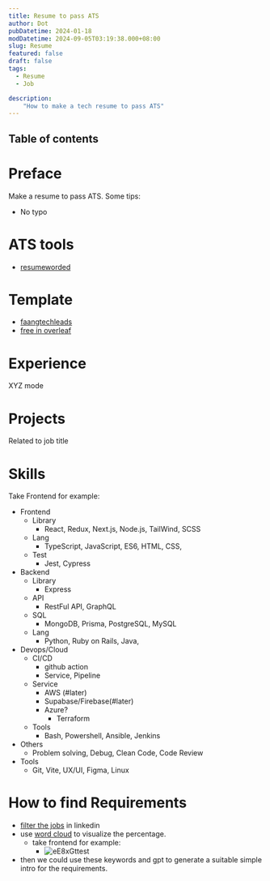 ```yaml
---
title: Resume to pass ATS
author: Dot
pubDatetime: 2024-01-18
modDatetime: 2024-09-05T03:19:38.000+08:00
slug: Resume
featured: false
draft: false
tags:
  - Resume
  - Job

description:
    "How to make a tech resume to pass ATS"
---
```

## Table of contents
# Preface

Make a resume to pass ATS. Some tips:
- No typo

# ATS tools

- [resumeworded](https://resumeworded.com/)

# Template

- [faangtechleads](https://www.faangtechleads.com/)
- [free in overleaf](https://www.overleaf.com/latex/templates/jakes-resume/syzfjbzwjncs)

# Experience

XYZ mode

# Projects

Related to job title

# Skills

Take Frontend for example:
- Frontend
  - Library
    - React, Redux, Next.js, Node.js, TailWind, SCSS
  - Lang
    - TypeScript, JavaScript, ES6, HTML, CSS, 
  - Test
    - Jest, Cypress
- Backend
  - Library
    - Express
  - API
    - RestFul API, GraphQL
  - SQL
    - MongoDB, Prisma, PostgreSQL, MySQL
  - Lang
    - Python, Ruby on Rails, Java, 
- Devops/Cloud
  - CI/CD
    - github action
    - Service, Pipeline
  - Service
    - AWS (#later)
    - Supabase/Firebase(#later)
    - Azure?
      - Terraform
  - Tools
    - Bash, Powershell, Ansible, Jenkins
- Others
  - Problem solving, Debug, Clean Code, Code Review
- Tools
  - Git, Vite, UX/UI, Figma, Linux

# How to find Requirements

- [filter the jobs](https://www.linkedin.com/jobs/search/?currentJobId=3641478664&distance=25&f_WT=2&geoId=91000000&keywords=frontend%20developer&origin=JOB_SEARCH_PAGE_KEYWORD_HISTORY&refresh=true&start=25) in linkedin
- use [word cloud](https://wordart.com/create) to visualize the percentage.
  - take frontend for example:
    - ![eE8xGttest](https://cdn.jsdelivr.net/gh/h3x311/upic@main/LC3/2024/eE8xGttest.jpg)
- then we could use these keywords and gpt to generate a suitable simple intro for the requirements.


